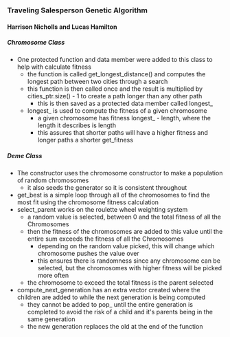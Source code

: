 ### Traveling Salesperson Genetic Algorithm

#### Harrison Nicholls and Lucas Hamilton

##### Chromosome Class
- One protected function and data member were added to this class to help with calculate fitness
  - the function is called get_longest_distance() and computes the longest path between two cities through a search
  - this function is then called once and the result is multiplied by cities_ptr.size() - 1 to create a path longer than any other path
    - this is then saved as a protected data member called longest_
  - longest_ is used to compute the fitness of a given chromosome
    - a given chromosome has fitness longest_ - length, where the length it describes is length
    - this assures that shorter paths will have a higher fitness and longer paths a shorter get_fitness


##### Deme Class
- The constructor uses the chromosome constructor to make a population of random chromosomes
  - it also seeds the generator so it is consistent throughout
- get_best is a simple loop through all of the chromosomes to find the most fit using the chromosome fitness calculation
- select_parent works on the roulette wheel weighting system
  - a random value is selected, between 0 and the total fitness of all the Chromosomes
  - then the fitness of the chromosomes are added to this value until the entire sum exceeds the fitness of all the Chromosomes
    - depending on the random value picked, this will change which chromosome pushes the value over
    - this ensures there is randomness since any chromosome can be selected, but the chromosomes with higher fitness will be picked more often
  - the chromosome to exceed the total fitness is the parent selected
- compute_next_generation has an extra vector created where the children are added to while the next generation is being computed
  - they cannot be added to pop_ until the entire generation is completed to avoid the risk of a child and it's parents being in the same generation
  - the new generation replaces the old at the end of the function
